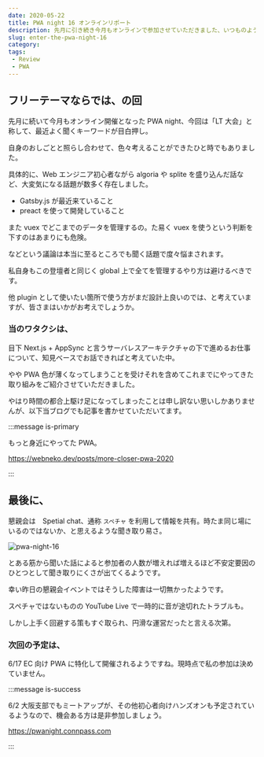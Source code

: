 ```yaml
---
date: 2020-05-22
title: PWA night 16 オンラインリポート
description: 先月に引き続き今月もオンラインで参加させていただきました、いつものように簡単にまとめておりますのでご確認いただければと思います。
slug: enter-the-pwa-night-16
category: 
tags: 
 - Review
 - PWA
---
```


## フリーテーマならでは、の回

先月に続いて今月もオンライン開催となった PWA night、今回は「LT 大会」と称して、最近よく聞くキーワードが目白押し。

自身のおしごとと照らし合わせて、色々考えることができたひと時でもありました。

具体的に、Web エンジニア初心者ながら algoria や splite を盛り込んだ話など、大変気になる話題が数多く存在しました。

- Gatsby.js が最近来ていること 
- preact を使って開発していること

また vuex でどこまでのデータを管理するの。た易く vuex を使うという判断を下すのはあまりにも危険。

などという議論は本当に至るところでも聞く話題で度々悩まされます。

私自身もこの登壇者と同じく global 上で全てを管理するやり方は避けるべきです。

他 plugin として使いたい箇所で使う方がまだ設計上良いのでは、と考えていますが、皆さまはいかがお考えでしょうか。

### 当のワタクシは、

目下 Next.js + AppSync と言うサーバレスアーキテクチャの下で進めるお仕事について、知見ベースでお話できればと考えていた中。

やや PWA 色が薄くなってしまうことを受けそれを含めてこれまでにやってきた取り組みをご紹介させていただきました。

やはり時間の都合上駆け足になってしまったことは申し訳ない思いしかありませんが、以下当ブログでも記事を書かせていただいてます。

:::message is-primary

もっと身近にやってた PWA。

https://webneko.dev/posts/more-closer-pwa-2020

:::

## 最後に、

懇親会は　Spetial chat、通称 `スペチャ` を利用して情報を共有。時たま同じ場にいるのではないか、と思えるような聞き取り易さ。

![pwa-night-16](//images.ctfassets.net/gzkue3szf85p/3ffJAp8NY4i7IOha6xxo1G/10b9a135384c4683012ac9a417b19a9a/pwa-night-16.png)

とある筋から聞いた話によると参加者の人数が増えれば増えるほど不安定要因のひとつとして聞き取りにくさが出てくるようです。

幸い昨日の懇親会イベントではそうした障害は一切無かったようです。

スペチャではないものの YouTube Live で一時的に音が途切れたトラブルも。

しかし上手く回避する策もすぐ取られ、円滑な運営だったと言える次第。

### 次回の予定は、

6/17 EC 向け PWA に特化して開催されるようですね。現時点で私の参加は決めていません。

:::message is-success

6/2 大阪支部でもミートアップが、その他初心者向けハンズオンも予定されているようなので、機会ある方は是非参加しましょう。

https://pwanight.connpass.com

:::
